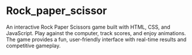 # Rock_paper_scissor
An interactive Rock Paper Scissors game built with HTML, CSS, and JavaScript. Play against the computer, track scores, and enjoy animations. The game provides a fun, user-friendly interface with real-time results and competitive gameplay.
